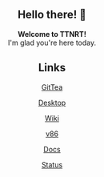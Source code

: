 <div align="center"><h2>Hello there! 👋</h2></div>

<div align="center"><b>Welcome to TTNRT!</b></div>

<div align="center">I'm glad you're here today.</div>

<div align="center"><h2>Links</h2></div>

<div align="center">
  
[GitTea](https://git.ttnrtsite.me/shaun)

[Desktop](https://desktop.ttnrtsite.me/)

[Wiki](https://wiki.ttnrtsite.me)

[v86](https://virtual.ttnrtsite.me)

[Docs](https://docs.ttnrtsite.me)

[Status](https://status.ttnrtsite.me)
  
</div>
